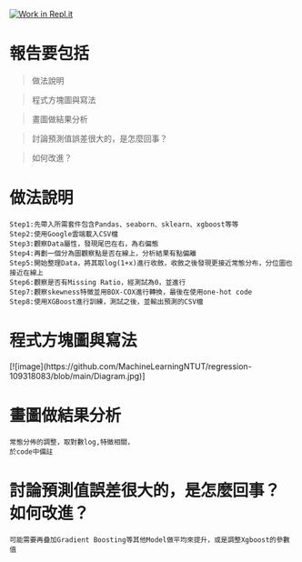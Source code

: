 [![Work in Repl.it](https://classroom.github.com/assets/work-in-replit-14baed9a392b3a25080506f3b7b6d57f295ec2978f6f33ec97e36a161684cbe9.svg)](https://classroom.github.com/online_ide?assignment_repo_id=3642470&assignment_repo_type=AssignmentRepo)


<h1>報告要包括</h1>

>做法說明

>程式方塊圖與寫法

>畫圖做結果分析

>討論預測值誤差很大的，是怎麼回事？

>如何改進？

<h1>做法說明</h1>
  
    Step1:先帶入所需套件包含Pandas、seaborn、sklearn、xgboost等等
    Step2:使用Google雲端載入CSV檔
    Step3:觀察Data屬性，發現尾巴在右，為右偏態
    Step4:再劃一個分為圖觀察點是否在線上，分析結果有點偏離
    Step5:開始整理Data，將其取log(1+x)進行收斂，收斂之後發現更接近常態分布，分位圖也接近在線上
    Step6:觀察是否有Missing Ratio，經測試為0，並進行
    Step7:觀察skewness特徵並用BOX-COX進行轉換，最後在使用one-hot code
    Step8:使用XGBoost進行訓練，測試之後，並輸出預測的CSV檔
<h1>程式方塊圖與寫法</h1>
[![image](https://github.com/MachineLearningNTUT/regression-109318083/blob/main/Diagram.jpg)]

<h1>畫圖做結果分析</h1>

    常態分佈的調整，取對數log,特徵相關，
    於code中備註
<h1> 討論預測值誤差很大的，是怎麼回事？ 如何改進？</h1> 
    
    可能需要再疊加Gradient Boosting等其他Model做平均來提升，或是調整Xgboost的參數值
